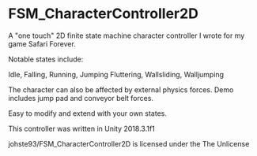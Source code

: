 # FSM_CharacterController2D
A "one touch" 2D finite state machine character controller I wrote for my game Safari Forever.

Notable states include:

Idle,
Falling,
Running,
Jumping
Fluttering,
Wallsliding,
Walljumping

The character can also be affected by external physics forces.
Demo includes jump pad and conveyor belt forces.

Easy to modify and extend with your own states.

This controller was written in Unity 2018.3.1f1

johste93/FSM_CharacterController2D is licensed under the
The Unlicense
